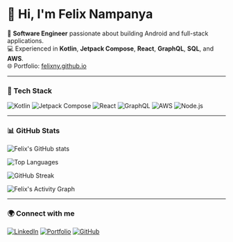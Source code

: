 # 👋 Hi, I'm Felix Nampanya

🚀 **Software Engineer** passionate about building Android and full-stack applications.  
💻 Experienced in **Kotlin**, **Jetpack Compose**, **React**, **GraphQL**, **SQL**, and **AWS**.  
🌐 Portfolio: [felixny.github.io](https://felixny.github.io)

---

### 🧰 Tech Stack
![Kotlin](https://img.shields.io/badge/Kotlin-0095D5?logo=kotlin&logoColor=white)
![Jetpack Compose](https://img.shields.io/badge/Jetpack_Compose-4285F4?logo=android&logoColor=white)
![React](https://img.shields.io/badge/React-20232A?logo=react&logoColor=61DAFB)
![GraphQL](https://img.shields.io/badge/GraphQL-E10098?logo=graphql&logoColor=white)
![AWS](https://img.shields.io/badge/AWS-232F3E?logo=amazon-aws&logoColor=white)
![Node.js](https://img.shields.io/badge/Node.js-339933?logo=node.js&logoColor=white)

---

### 📊 GitHub Stats

![Felix's GitHub stats](https://github-readme-stats.vercel.app/api?username=felix-ny&show_icons=true&theme=tokyonight&count_private=true&hide_border=true)

![Top Languages](https://github-readme-stats.vercel.app/api/top-langs/?username=felix-ny&layout=compact&theme=tokyonight&hide_border=true)

![GitHub Streak](https://streak-stats.demolab.com?user=felix-ny&theme=tokyonight&hide_border=true)

![Felix's Activity Graph](https://github-readme-activity-graph.vercel.app/graph?username=felix-ny&theme=tokyo-night&hide_border=true)


---

### 🌍 Connect with me
[![LinkedIn](https://img.shields.io/badge/LinkedIn-0A66C2?logo=linkedin&logoColor=white)](https://www.linkedin.com/in/felix-n-6790b2ba/)
[![Portfolio](https://img.shields.io/badge/Portfolio-000000?logo=About.me&logoColor=white)](https://felixny.github.io)
[![GitHub](https://img.shields.io/badge/GitHub-181717?logo=github&logoColor=white)](https://github.com/felixny)
